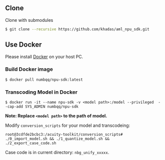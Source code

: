 ## Clone

Clone with submodules

```sh
$ git clone --recursive https://github.com/khadas/aml_npu_sdk.git
```

## Use Docker

Please install [Docker](https://docs.docker.com/) on your host PC.

### Build Docker image

```
$ docker pull numbqq/npu-sdk:latest
```

### Transcoding Model in Docker

```
$ docker run -it --name npu-sdk -v <model path>:/model --privileged  --cap-add SYS_ADMIN numbqq/npu-sdk
```

**Note: Replace `<model path>` to the path of model.**

Modify `conversion_scripts` for your model and transcodeing:

```
root@3cdfde2bcbc3:/acuity-toolkit/conversion_scripts# ./0_import_model.sh && ./1_quantize_model.sh && ./2_export_case_code.sh
```

Case code is in current directory: `nbg_unify_xxxxx`.
